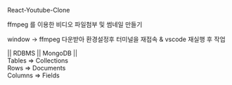 React-Youtube-Clone

ffmpeg 를 이용한 비디오 파일첨부 및 썸네일 만들기

window -> ffmpeg 다운받아 환경설정후 터미널을 재접속 & vscode 재실행 후 작업


||    RDBMS   ||   MongoDB  ||<br/> 
    Tables   =>  Collections <br/>
      Rows    =>   Documents  <br/>
    Columns   =>    Fields    <br/>








